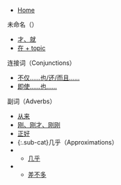 * [Home](/index)

未命名（）

* [才、就](/cai_jiu)
* [在 + topic](/zai_topic)

连接词（Conjunctions）

* [不仅……也/还/而且……](/bujin_erqie)
* [即使……也……](/jishi)

副词（Adverbs）

* [从来](/conglai)
* [刚、刚才、刚刚](/gang)
* [正好](/zhenghao)
* {:.sub-cat}几乎（Approximations）
* * [几乎](/jihu)
* * [差不多](/chabuduo)